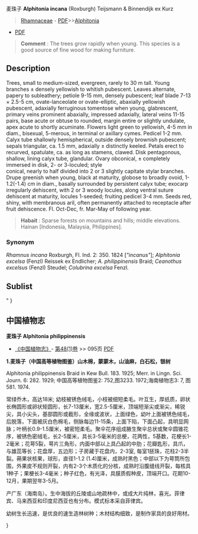 麦珠子 **Alphitonia incana** (Roxburgh) Teijsmann & Binnendijk ex Kurz

> [Rhamnaceae](http://www.iplant.cn/info/Rhamnaceae?t=foc) - [PDF](http://www.iplant.cn/foc/pdf/Rhamnaceae.pdf)>>[Alphitonia](http://www.iplant.cn/info/Alphitonia?t=foc)
 - [PDF](http://www.iplant.cn/foc/pdf/Alphitonia.pdf)

> **Comment** : 
> The trees grow rapidly when young. This species is a good source of fine wood for making furniture.

## Description

Trees, small to medium-sized, evergreen, rarely to 30 m tall. Young branches ± densely yellowish to whitish pubescent. Leaves alternate, papery to subleathery; petiole 9-15 mm, densely pubescent; leaf blade 7-13 × 2.5-5 cm, ovate-lanceolate or ovate-elliptic, abaxially yellowish pubescent, adaxially ferruginous tomentose when young, glabrescent, primary veins prominent abaxially, impressed adaxially, lateral veins 11-15 pairs, base acute or obtuse to rounded, margin entire or slightly undulate, apex acute to shortly acuminate. Flowers light green to yellowish, 4-5 mm in diam., bisexual, 5-merous, in terminal or axillary cymes. Pedicel 1-2 mm. Calyx tube shallowly hemispherical, outside densely brownish pubescent; sepals triangular, ca. 1.5 mm, adaxially ± distinctly keeled. Petals erect to recurved, spatulate, ca. as long as stamens, clawed. Disk pentagonous, shallow, lining calyx tube, glandular. Ovary obconical, ± completely immersed in disk, 2- or 3-loculed; style <br clear=all> conical, nearly to half divided into 2 or 3 slightly capitate stylar branches. Drupe greenish when young, black at maturity, globose to broadly ovoid, 1-1.2(-1.4) cm in diam., basally surrounded by persistent calyx tube; exocarp irregularly dehiscent, with 2 or 3 woody locules, along ventral suture dehiscent at maturity, locules 1-seeded; fruiting pedicel 3-4 mm. Seeds red, shiny, with membranous aril, often permanently attached to receptacle after fruit dehiscence. Fl. Oct-Dec, fr. Mar-May of following year.

> **Habait** : 
> Sparse forests on mountains and hills; middle elevations. Hainan [Indonesia, Malaysia, Philippines].

### Synonym
*Rhamnus incana* Roxburgh, Fl. Ind. 2: 350. 1824 [*\"incanus\"*]; *Alphitonia excelsa* (Fenzl) Reissek ex Endlicher; *A. philippinensis* Braid; *Ceanothus excelsus* (Fenzl) Steudel; *Colubrina excelsa* Fenzl.

## Sublist
"
}
## 中国植物志

**麦珠子 Alphitonia philippinensis**

* [《中国植物志》](http://www.iplant.cn/frps)- [第48(1)卷](http://www.iplant.cn/frps/vol/48(1)) >> 095页 [PDF](http://www.iplant.cn/frps/pdf/48(1)/095.PDF)

**1.麦珠子（中国高等植物图鉴）山木棉，蒙蒙木，山油麻，白石松，银树**

Alphitonia philippinensis Braid in Kew Bull. 183. 1925; Merr. in Lingn. Sci. Journ. 6: 282. 1929; 中国高等植物图鉴2: 752,图3233. 1972;海南植物志3: 7, 图581. 1974.

常绿乔木，高达18米; 幼枝被锈色绒毛，小枝被细短柔毛。叶互生，厚纸质，卵状长椭圆形或卵状矩圆形，长7-13厘米，宽2.5-5厘米，顶端短渐尖或渐尖，稀锐尖，具小尖头，基部圆形或截形，全缘或波状，上面绿色，幼叶上面被锈色绒毛，后脱落，下面被灰白色棉毛，侧脉每边11-15条，上面下陷，下面凸起，具明显网脉；叶柄长0.9-1.5厘米，被密短柔毛。聚伞花序组成腋生聚伞总状或聚伞圆锥花序，被锈色密绒毛，长2-5厘米，具长3-5毫米的总梗，花两性，5基数，花梗长1-2毫米；花萼5裂，萼片三角形，内面中部以上具凸起的中肋；花瓣匙形，具爪，与雄蕊等长；花盘厚，五边形；子房藏于花盘内，2-3室, 每室1胚珠，花柱2-3半裂。蒴果状核果，球形，直径1-1.2 (1.4)厘米，成熟时黑色；中部以下为萼筒所包围，外果皮不规则开裂，内有2-3个木质化的分核，成熟时沿腹缝线开裂，每核具1种子；果梗长3-4毫米；种子红色，有光泽，具膜质假种皮，顶端开口。花期10-12月，果期翌年3-5月。

产广东（海南岛）。生中海拔的丘陵或山地疏林中，或成大片纯林，喜光。菲律宾、马来西亚和印度尼西亚也有分布。模式标本采自菲律宾。

幼树生长迅速，是优良的速生造林树种；木材结构细致，是制作家具的良好用材。

}